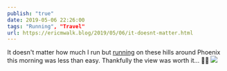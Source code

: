 ```yaml
---
publish: "true"
date: 2019-05-06 22:26:00
tags: "Running", "Travel"
url: https://ericmwalk.blog/2019/05/06/it-doesnt-matter.html
---
```


It doesn't matter how much I run but [running](https://www.strava.com/activities/2350981838) on these hills around Phoenix this morning was less than easy. Thankfully the view was worth it... 🏃‍♂️
![](https://ericmwalk.blog/uploads/2022/9e9a115552.jpg)